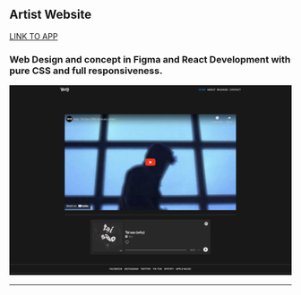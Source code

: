 ## Artist Website
[LINK TO APP](https://www.huyouthere.com/)
### Web Design and concept in Figma and React Development with pure CSS and full responsiveness.
<img  alt="Screen Shot 1" src="./public/screen.png">
<hr />